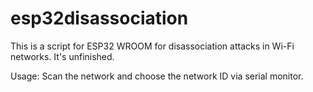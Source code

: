 # esp32disassociation
This is a script for ESP32 WROOM for disassociation attacks in Wi-Fi networks. It's unfinished.

Usage: Scan the network and choose the network ID via serial monitor.
